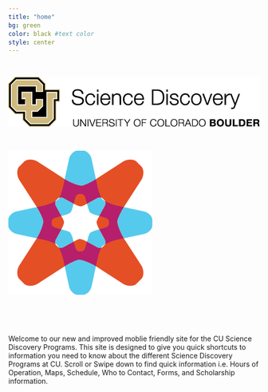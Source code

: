 ```yaml
---
title: "home"
bg: green
color: black #text color
style: center
---
```



&nbsp;
&nbsp;


![alt text](img/png/ScienceDisc.png)

&nbsp;


![alt text](img/png/CUCE-819_SD-Icon-Explore.png)



&nbsp;

&nbsp;


Welcome to our new and improved moblie friendly site for the CU Science Discovery Programs. This site is designed to give you quick shortcuts to information you need to know about the different Science Discovery Programs at CU. Scroll or Swipe down to find quick information i.e. Hours of Operation, Maps, Schedule, Who to Contact, Forms, and Scholarship information. 


